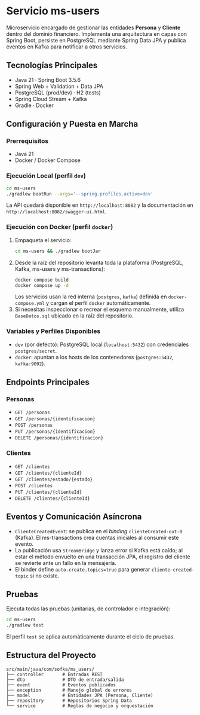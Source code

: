 # Servicio ms-users

Microservicio encargado de gestionar las entidades **Persona** y **Cliente** dentro del dominio financiero. Implementa una arquitectura en capas con Spring Boot, persiste en PostgreSQL mediante Spring Data JPA y publica eventos en Kafka para notificar a otros servicios.

## Tecnologías Principales
- Java 21 · Spring Boot 3.5.6
- Spring Web + Validation + Data JPA
- PostgreSQL (prod/dev) · H2 (tests)
- Spring Cloud Stream + Kafka
- Gradle · Docker

## Configuración y Puesta en Marcha
### Prerrequisitos
- Java 21
- Docker / Docker Compose

### Ejecución Local (perfil `dev`)
```bash
cd ms-users
./gradlew bootRun --args='--spring.profiles.active=dev'
```
La API quedará disponible en `http://localhost:8082` y la documentación en `http://localhost:8082/swagger-ui.html`.

### Ejecución con Docker (perfil `docker`)
1. Empaqueta el servicio:
   ```bash
   cd ms-users && ./gradlew bootJar
   ```
2. Desde la raíz del repositorio levanta toda la plataforma (PostgreSQL, Kafka, ms-users y ms-transactions):
   ```bash
   docker compose build
   docker compose up -d
   ```
   Los servicios usan la red interna (`postgres`, `kafka`) definida en `docker-compose.yml` y cargan el perfil `docker` automáticamente.
3. Si necesitas inspeccionar o recrear el esquema manualmente, utiliza `BaseDatos.sql` ubicado en la raíz del repositorio.

### Variables y Perfiles Disponibles
- `dev` (por defecto): PostgreSQL local (`localhost:5432`) con credenciales `postgres/secret`.
- `docker`: apuntan a los hosts de los contenedores (`postgres:5432`, `kafka:9092`).

## Endpoints Principales
### Personas
- `GET /personas`
- `GET /personas/{identificacion}`
- `POST /personas`
- `PUT /personas/{identificacion}`
- `DELETE /personas/{identificacion}`

### Clientes
- `GET /clientes`
- `GET /clientes/{clienteId}`
- `GET /clientes/estado/{estado}`
- `POST /clientes`
- `PUT /clientes/{clienteId}`
- `DELETE /clientes/{clienteId}`

## Eventos y Comunicación Asíncrona
- `ClienteCreatedEvent`: se publica en el *binding* `clienteCreated-out-0` (Kafka). El ms-transactions crea cuentas iniciales al consumir este evento.
- La publicación usa `StreamBridge` y lanza error si Kafka está caído; al estar el método envuelto en una transacción JPA, el registro del cliente se revierte ante un fallo en la mensajería.
- El binder define `auto.create.topics=true` para generar `cliente-created-topic` si no existe.

## Pruebas
Ejecuta todas las pruebas (unitarias, de controlador e integración):
```bash
cd ms-users
./gradlew test
```
El perfil `test` se aplica automáticamente durante el ciclo de pruebas.

## Estructura del Proyecto
```
src/main/java/com/sofka/ms_users/
├── controller       # Entradas REST
├── dto              # DTO de entrada/salida
├── event            # Eventos publicados
├── exception        # Manejo global de errores
├── model            # Entidades JPA (Persona, Cliente)
├── repository       # Repositorios Spring Data
└── service          # Reglas de negocio y orquestación
```
